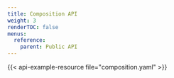 ```yaml
---
title: Composition API
weight: 3
renderTOC: false
menus:
  reference:
    parent: Public API
---
```


{{< api-example-resource file="composition.yaml" >}}

